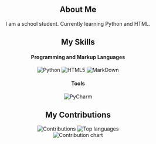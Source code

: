 <h2 align="center">About Me</h2>
<p align="center">
  I am a school student. Currently learning Python and HTML.
</p>

<h2 align="center">My Skills</h2>

<h4 align="center">Programming and Markup Languages</h4>
<p align="center">
  <img src="https://img.shields.io/badge/Python-FFFFFF?style=for-the-badge&logo=python&logoSize=auto" alt="Python" />
  <img src="https://img.shields.io/badge/HTML5-FFFFFF?style=for-the-badge&logo=html5&logoSize=auto" alt="HTML5" />
  <img src="https://img.shields.io/badge/MarkDown-FFFFFF?style=for-the-badge&logo=markdown&logoSize=auto&logoColor=gray" alt="MarkDown" />
</p>

<h4 align="center">Tools</h4>
<p align="center">
  <img src="https://img.shields.io/badge/PyCharm-FFFFFF?style=for-the-badge&logo=pycharm&logoSize=auto&logoColor=black" alt="PyCharm" />
</p>

<h2 align="center">My Contributions</h2>
<p align="center">
  <img src="https://github-readme-streak-stats.herokuapp.com?user=rumyantsev168&theme=transparent&hide_border=true&date_format=M%20j%5B%2C%20Y%5D&currStreakLabel=DADADA&sideLabels=DADADA&dates=B4B4B4" alt="Contributions" />
  <img src="https://github-readme-stats.vercel.app/api/top-langs/?username=rumyantsev168&layout=compact&theme=transparent&hide_border=true&text_color=DADADA" alt="Top languages" />
  <br />
  <img src="https://github-readme-activity-graph.vercel.app/graph?username=rumyantsev168&bg_color=00000000&color=DADADA&line=006AFF&point=00000000&hide_border=true&hide_title=true&theme=high-contrast&height=300&from=2025-04-14&to=2025-05-27" alt="Contribution chart" />
</p>
